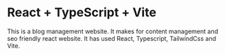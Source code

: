 # React + TypeScript + Vite

This is a blog management website. It makes for content management and seo friendly react website. 
It has used React, Typescript, TailwindCss and Vite. 

